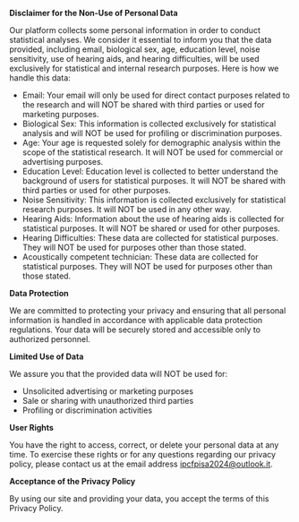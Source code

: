 **Disclaimer for the Non-Use of Personal Data**

Our platform collects some personal information in order to conduct statistical analyses. We consider it essential to inform you that the data provided, including email, biological sex, age, education level, noise sensitivity, use of hearing aids, and hearing difficulties, will be used exclusively for statistical and internal research purposes. Here is how we handle this data:
- Email: Your email will only be used for direct contact purposes related to the research and will NOT be shared with third parties or used for marketing purposes.
- Biological Sex: This information is collected exclusively for statistical analysis and will NOT be used for profiling or discrimination purposes.
- Age: Your age is requested solely for demographic analysis within the scope of the statistical research. It will NOT be used for commercial or advertising purposes.
- Education Level: Education level is collected to better understand the background of users for statistical purposes. It will NOT be shared with third parties or used for other purposes.
- Noise Sensitivity: This information is collected exclusively for statistical research purposes. It will NOT be used in any other way.
- Hearing Aids: Information about the use of hearing aids is collected for statistical purposes. It will NOT be shared or used for other purposes.
- Hearing Difficulties: These data are collected for statistical purposes. They will NOT be used for purposes other than those stated.
- Acoustically competent technician: These data are collected for statistical purposes. They will NOT be used for purposes other than those stated.

**Data Protection**

We are committed to protecting your privacy and ensuring that all personal information is handled in accordance with applicable data protection regulations. Your data will be securely stored and accessible only to authorized personnel.

**Limited Use of Data**

We assure you that the provided data will NOT be used for:
- Unsolicited advertising or marketing purposes
- Sale or sharing with unauthorized third parties
- Profiling or discrimination activities

**User Rights**

You have the right to access, correct, or delete your personal data at any time. To exercise these rights or for any questions regarding our privacy policy, please contact us at the email address ipcfpisa2024@outlook.it.

**Acceptance of the Privacy Policy**

By using our site and providing your data, you accept the terms of this Privacy Policy.